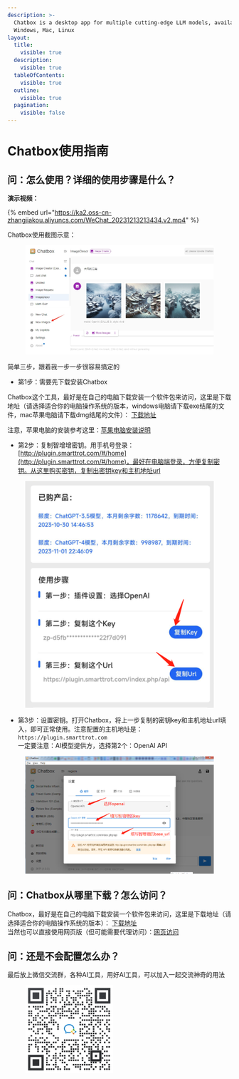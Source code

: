```yaml
---
description: >-
  Chatbox is a desktop app for multiple cutting-edge LLM models, available on
  Windows, Mac, Linux
layout:
  title:
    visible: true
  description:
    visible: true
  tableOfContents:
    visible: true
  outline:
    visible: true
  pagination:
    visible: false
---
```


# Chatbox使用指南

## **问：怎么使用？详细的使用步骤是什么？**

**演示视频：**

{% embed url="https://ka2.oss-cn-zhangjiakou.aliyuncs.com/WeChat_20231213213434.v2.mp4" %}

Chatbox使用截图示意：

<figure><img src="../.gitbook/assets/微信截图_20231218110247.png" alt=""><figcaption></figcaption></figure>

简单三步，跟着我一步一步很容易搞定的

* 第1步：需要先下载安装Chatbox

Chatbox这个工具，最好是在自己的电脑下载安装一个软件包来访问，这里是下载地址（请选择适合你的电脑操作系统的版本，windows电脑请下载exe结尾的文件，mac苹果电脑请下载dmg结尾的文件）： [下载地址](https://chatboxai.app/zh#download)

注意，苹果电脑的安装参考这里：[苹果电脑安装说明](https://docs.zhizengzeng.com/ge-ren-shi-yong-shuo-ming/ping-guo-dian-nao-an-zhuang-shuo-ming)

* 第2步：复制智增增密钥。用手机号登录：[http://plugin.smarttrot.com/#/home](http://plugin.smarttrot.com/#/home)，最好在电脑端登录，方便复制密钥。从这里购买密钥，复制出密钥key和主机地址url

<figure><img src="../.gitbook/assets/image (10).png" alt=""><figcaption></figcaption></figure>

* 第3步：设置密钥。打开Chatbox，将上一步复制的密钥key和主机地址url填入，即可正常使用。注意配置的主机地址是：`https://plugin.smarttrot.com`\
  一定要注意：AI模型提供方，选择第2个：OpenAI API

<figure><img src="../.gitbook/assets/image (6).png" alt=""><figcaption></figcaption></figure>

## 问：Chatbox**从哪里下载？怎么访问？**

Chatbox，最好是在自己的电脑下载安装一个软件包来访问，这里是下载地址（请选择适合你的电脑操作系统的版本）： [下载地址](https://chatboxai.app/zh#download)\
当然也可以直接使用网页版（但可能需要代理访问）：[网页访问](https://web.chatboxai.app/)

## 问：还是不会配置怎么办？

最后放上微信交流群，各种AI工具，用好AI工具，可以加入一起交流神奇的用法

<figure><img src="../.gitbook/assets/ai工具群二维码-不过期.198x198 (1).png" alt=""><figcaption></figcaption></figure>
